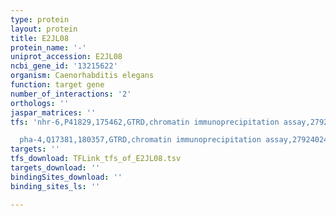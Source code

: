 ```yaml
---
type: protein
layout: protein
title: E2JL08
protein_name: '-'
uniprot_accession: E2JL08
ncbi_gene_id: '13215622'
organism: Caenorhabditis elegans
function: target gene
number_of_interactions: '2'
orthologs: ''
jaspar_matrices: ''
tfs: 'nhr-6,P41829,175462,GTRD,chromatin immunoprecipitation assay,27924024%5Buid%5D,No

  pha-4,Q17381,180357,GTRD,chromatin immunoprecipitation assay,27924024%5Buid%5D,No'
targets: ''
tfs_download: TFLink_tfs_of_E2JL08.tsv
targets_download: ''
bindingSites_download: ''
binding_sites_ls: ''

---
```

